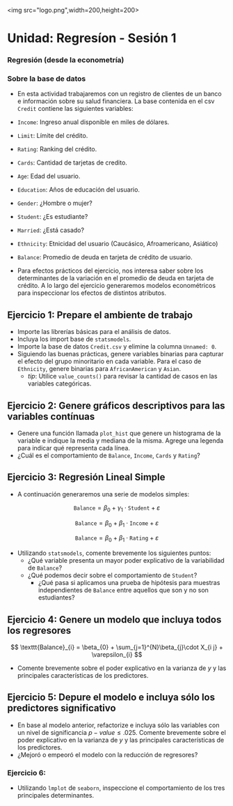 <img src="logo.png",width=200,height=200>

# Unidad: Regresíon - Sesión 1

### Regresión (desde la econometría)


### Sobre la base de datos

* En esta actividad trabajaremos con un registro de clientes de un banco e información sobre su salud financiera. La base contenida en el csv `Credit` contiene las siguientes variables:

* `Income`: Ingreso anual disponible en miles de dólares.
* `Limit`: Límite del crédito.
* `Rating`: Ranking del crédito.
* `Cards`: Cantidad de tarjetas de credito.
* `Age`: Edad del usuario.
* `Education`: Años de educación del usuario.
* `Gender`: ¿Hombre o mujer?
* `Student`: ¿Es estudiante?
* `Married`: ¿Está casado?
* `Ethnicity`: Etnicidad del usuario (Caucásico, Afroamericano, Asiático)
* `Balance`: Promedio de deuda en tarjeta de crédito de usuario.

* Para efectos prácticos del ejercicio, nos interesa saber sobre los determinantes de la variación en el promedio de deuda en tarjeta de crédito. A lo largo del ejercicio generaremos modelos econométricos para inspeccionar los efectos de distintos atributos.

## Ejercicio 1: Prepare el ambiente de trabajo

* Importe las librerías básicas para el análisis de datos.
* Incluya los import base de `statsmodels`.
* Importe la base de datos `Credit.csv` y elimine la columna `Unnamed: 0`.
* Siguiendo las buenas prácticas, genere variables binarias para capturar el efecto del grupo minoritario en cada variable. Para el caso de `Ethnicity`, genere binarias para `AfricanAmerican` y `Asian`.
    - _tip_: Utilice `value_counts()` para revisar la cantidad de casos en las variables categóricas.

## Ejercicio 2: Genere gráficos descriptivos para las variables contínuas

* Genere una función llamada `plot_hist` que genere un histograma de la variable e indique la media y mediana de la misma. Agrege una legenda para indicar qué representa cada línea.
* ¿Cuál es el comportamiento de `Balance`, `Income`, `Cards` y `Rating`?



## Ejercicio 3: Regresión Lineal Simple

* A continuación generaremos una serie de modelos simples:

$$
\texttt{Balance} = \beta_{0} + \gamma_{1}\cdot\texttt{Student} + \varepsilon
$$

$$
\texttt{Balance} = \beta_{0} + \beta_{1}\cdot\texttt{Income}+ \varepsilon
$$

$$
\texttt{Balance} = \beta_{0} + \beta_{1}\cdot\texttt{Rating}+ \varepsilon
$$

* Utilizando `statsmodels`, comente brevemente los siguientes puntos:
    - ¿Qué variable presenta un mayor poder explicativo de la variabilidad de `Balance`?
    - ¿Qué podemos decir sobre el comportamiento de `Student`?
        - ¿Qué pasa si aplicamos una prueba de hipótesis para muestras independientes de `Balance` entre aquellos que son y no son estudiantes?

## Ejercicio 4: Genere un modelo que incluya todos los regresores

$$
\texttt{Balance}_{i} = \beta_{0} + \sum_{j=1}^{N}\beta_{j}\cdot X_{i j} + \varepsilon_{i}
$$

* Comente brevemente sobre el poder explicativo en la varianza de $y$ y las principales características de los predictores.

## Ejercicio 5: Depure el modelo e incluya sólo los predictores significativo

* En base al modelo anterior, refactorize e incluya sólo las variables con un nivel de significancia $p-value\leq.025$. Comente brevemente sobre el poder explicativo en la varianza de $y$ y las principales características de los predictores.
* ¿Mejoró o empeoró el modelo con la reducción de regresores?


### Ejercicio 6: 

* Utilizando `lmplot` de `seaborn`, inspeccione el comportamiento de los tres principales determinantes.

